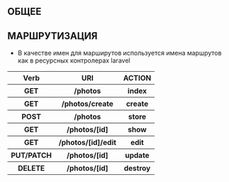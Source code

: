 <h2>ОБЩЕЕ</h2>

<h2>МАРШРУТИЗАЦИЯ</h2>
<ul>
    <li>В качестве имен для марширутов используется имена маршрутов как в ресурсных контролерах laravel</li>
</ul>

<table>
    <tr>
        <th>Verb</th>
        <th>URI</th>
        <th>ACTION</th>
    </tr>
    <tr>
        <th>GET</th>
        <th>/photos</th>
        <th>index</th>
    </tr>
    <tr>
        <th>GET</th>
        <th>/photos/create</th>
        <th>create</th>
    </tr>
    <tr>
        <th>POST</th>
        <th>/photos</th>
        <th>store</th>
    </tr>
    <tr>
        <th>GET</th>
        <th>/photos/[id]</th>
        <th>show</th>
    </tr>
    <tr>
        <th>GET</th>
        <th>/photos/[id]/edit</th>
        <th>edit</th>
    </tr>
    <tr>
        <th>PUT/PATCH</th>
        <th>/photos/[id]</th>
        <th>update</th>
    </tr>
    <tr>
        <th>DELETE</th>
        <th>/photos/[id]</th>
        <th>destroy</th>
    </tr>
</table>